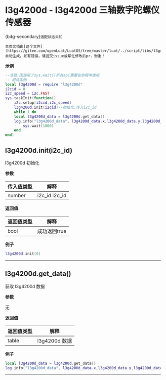 # l3g4200d - l3g4200d 三轴数字陀螺仪传感器

{bdg-secondary}`适配状态未知`

```{note}
本页文档由[这个文件](https://gitee.com/openLuat/LuatOS/tree/master/luat/../script/libs/l3g4200d/l3g4200d.lua)自动生成。如有错误，请提交issue或帮忙修改后pr，谢谢！
```


**示例**

```lua
--注意:因使用了sys.wait()所有api需要在协程中使用
-- 用法实例
local l3g4200d = require "l3g4200d"
i2cid = 0
i2c_speed = i2c.FAST
sys.taskInit(function()
    i2c.setup(i2cid,i2c_speed)
    l3g4200d.init(i2cid)--初始化,传入i2c_id
    while 1 do
    local l3g4200d_data = l3g4200d.get_data()
    log.info("l3g4200d_data", l3g4200d_data.x,l3g4200d_data.y,l3g4200d_data.z)
        sys.wait(1000)
    end
end)

```

## l3g4200d.init(i2c_id)



l3g4200d 初始化

**参数**

|传入值类型|解释|
|-|-|
|number|i2c_id i2c_id|

**返回值**

|返回值类型|解释|
|-|-|
|bool|成功返回true|

**例子**

```lua
l3g4200d.init(0)

```

---

## l3g4200d.get_data()



获取 l3g4200d 数据

**参数**

无

**返回值**

|返回值类型|解释|
|-|-|
|table|l3g4200d 数据|

**例子**

```lua
local l3g4200d_data = l3g4200d.get_data()
log.info("l3g4200d_data", l3g4200d_data.x,l3g4200d_data.y,l3g4200d_data.z)

```

---

